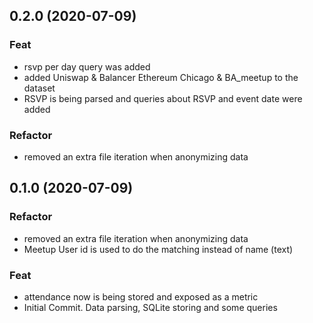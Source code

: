 ## 0.2.0 (2020-07-09)

### Feat

- rsvp per day query was added
- added Uniswap & Balancer Ethereum Chicago & BA_meetup to the dataset
- RSVP is being parsed and queries about RSVP and event date were added

### Refactor

- removed an extra file iteration when anonymizing data

## 0.1.0 (2020-07-09)

### Refactor

- removed an extra file iteration when anonymizing data
- Meetup User id is used to do the matching instead of name (text)

### Feat

- attendance now is being stored and exposed as a metric
- Initial Commit. Data parsing, SQLite storing and some queries
